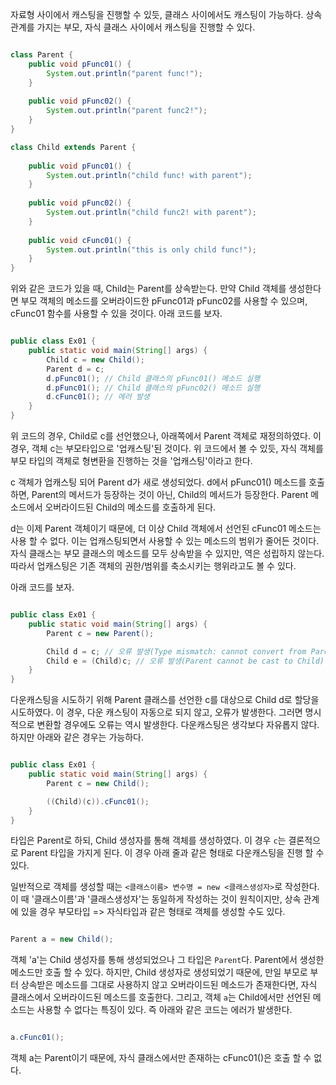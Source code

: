 

자료형 사이에서 캐스팅을 진행할 수 있듯, 클래스 사이에서도 캐스팅이 가능하다. 상속 관계를 가지는 부모, 자식 클래스 사이에서 캐스팅을 진행할 수 있다.

```java

class Parent {
	public void pFunc01() {
		System.out.println("parent func!");
	}
	
	public void pFunc02() {
		System.out.println("parent func2!");
	}
}

class Child extends Parent {
	
	public void pFunc01() {
		System.out.println("child func! with parent");
	}
	
	public void pFunc02() {
		System.out.println("child func2! with parent");
	}
	
	public void cFunc01() {
		System.out.println("this is only child func!");
	}
}


```

위와 같은 코드가 있을 때, Child는 Parent를 상속받는다. 만약 Child 객체를 생성한다면 부모 객체의 메소드를 오버라이드한 pFunc01과 pFunc02를 사용할 수 있으며, cFunc01 함수를 사용할 수 있을 것이다. 아래 코드를 보자.

```java

public class Ex01 {
	public static void main(String[] args) {
		Child c = new Child();
		Parent d = c;
		d.pFunc01(); // Child 클래스의 pFunc01() 메소드 실행
		d.pFunc01(); // Child 클래스의 pFunc02() 메소드 실행
		d.cFunc01(); // 에러 발생
	}
}

```

위 코드의 경우, Child로 c를 선언했으나, 아래쪽에서 Parent 객체로 재정의하였다. 이 경우, 객체 c는 부모타입으로 '업캐스팅'된 것이다. 위 코드에서 볼 수 있듯, 자식 객체를 부모 타입의 객체로 형변환을 진행하는 것을 '업캐스팅'이라고 한다. 

c 객체가 업캐스팅 되어 Parent d가 새로 생성되었다. d에서 pFunc01() 메소드를 호출하면, Parent의 메서드가 등장하는 것이 아닌, Child의 메서드가 등장한다. Parent 메소드에서 오버라이드된 Child의 메소드를 호출하게 된다.

d는 이제 Parent 객체이기 때문에, 더 이상 Child 객체에서 선언된 cFunc01 메소드는 사용 할 수 없다. 이는 업캐스팅되면서 사용할 수 있는 메소드의 범위가 줄어든 것이다. 자식 클래스는 부모 클래스의 메소드를 모두 상속받을 수 있지만, 역은 성립하지 않는다. 따라서 업캐스팅은 기존 객체의 권한/범위를 축소시키는 행위라고도 볼 수 있다.

아래 코드를 보자.

```java

public class Ex01 {
	public static void main(String[] args) {
		Parent c = new Parent();

		Child d = c; // 오류 발생(Type mismatch: cannot convert from Parent to Child)
		Child e = (Child)c; // 오류 발생(Parent cannot be cast to Child)
	}
}

```

다운캐스팅을 시도하기 위해 Parent 클래스를 선언한 c를 대상으로 Child d로 할당을 시도하였다. 이 경우, 다운 캐스팅이 자동으로 되지 않고, 오류가 발생한다. 그러면 명시적으로 변환할 경우에도 오류는 역시 발생한다. 다운캐스팅은 생각보다 자유롭지 않다. 하지만 아래와 같은 경우는 가능하다.

```java

public class Ex01 {
	public static void main(String[] args) {
		Parent c = new Child();

		((Child)(c)).cFunc01();
	}
}

```

타입은 Parent로 하되, Child 생성자를 통해 객체를 생성하였다. 이 경우 `c`는 결론적으로 Parent 타입을 가지게 된다. 이 경우 아래 줄과 같은 형태로 다운캐스팅을 진행 할 수 있다.


일반적으로 객체를 생성할 때는 `<클래스이름> 변수명 = new <클래스생성자>`로 작성한다. 이 때 '클래스이름'과 '클래스생성자'는 동일하게 작성하는 것이 원칙이지만, 상속 관계에 있을 경우 부모타입 => 자식타입과 같은 형태로 객체를 생성할 수도 있다.

```java

Parent a = new Child();

```

객체 'a'는 Child 생성자를 통해 생성되었으나 그 타입은 `Parent`다. Parent에서 생성한 메소드만 호출 할 수 있다. 하지만, Child 생성자로 생성되었기 때문에, 만일 부모로 부터 상속받은 메소드를 그대로 사용하지 않고 오버라이드된 메소드가 존재한다면, 자식 클래스에서 오버라이드된 메소드를 호출한다. 그리고, 객체 `a`는 Child에서만 선언된 메소드는 사용할 수 없다는 특징이 있다. 즉 아래와 같은 코드는 에러가 발생한다.

```java

a.cFunc01();

```

객체 a는 Parent이기 때문에, 자식 클래스에서만 존재하는 cFunc01()은 호출 할 수 없다.